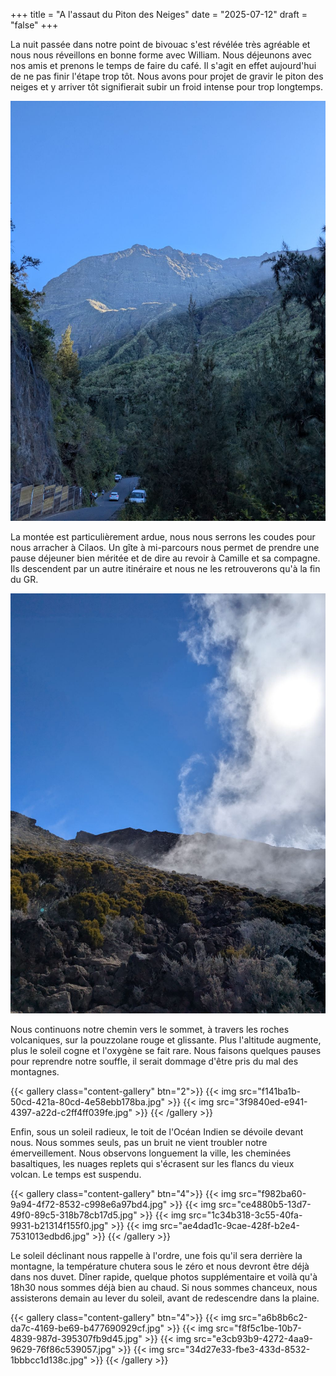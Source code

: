 +++
title = "A l'assaut du Piton des Neiges"
date = "2025-07-12"
draft = "false"
+++


La nuit passée dans notre point de bivouac s'est révélée très agréable et nous nous réveillons en bonne forme avec William. Nous déjeunons avec nos amis et prenons le temps de faire du café. Il s'agit en effet aujourd'hui de ne pas finir l'étape trop tôt. Nous avons pour projet de gravir le piton des neiges et y arriver tôt signifierait subir un froid intense pour trop longtemps. 

![an image from this adventure](f6c32d0e-04a8-4ad0-a252-4255f992481e.jpg)

La montée est particulièrement ardue, nous nous serrons les coudes pour nous arracher à Cilaos. Un gîte à mi-parcours nous permet de prendre une pause déjeuner bien méritée et de dire au revoir à Camille et sa compagne. Ils descendent par un autre itinéraire et nous ne les retrouverons qu'à la fin du GR. 

![an image from this adventure](77f5def4-dcc9-496d-a074-462a602b2289.jpg)

Nous continuons notre chemin vers le sommet, à travers les roches volcaniques, sur la pouzzolane rouge et glissante. Plus l'altitude augmente, plus le soleil cogne et l'oxygène se fait rare. Nous faisons quelques pauses pour reprendre notre souffle, il serait dommage d'être pris du mal des montagnes. 

{{< gallery class="content-gallery" btn="2">}}
{{< img src="f141ba1b-50cd-421a-80cd-4e58ebb178ba.jpg" >}}
{{< img src="3f9840ed-e941-4397-a22d-c2ff4ff039fe.jpg" >}}
{{< /gallery >}}


Enfin, sous un soleil radieux, le toit de l'Océan Indien se dévoile devant nous. Nous sommes seuls, pas un bruit ne vient troubler notre émerveillement. Nous observons longuement la ville, les cheminées basaltiques, les nuages replets qui s'écrasent sur les flancs du vieux volcan. Le temps est suspendu. 

{{< gallery class="content-gallery" btn="4">}}
{{< img src="f982ba60-9a94-4f72-8532-c998e6a97bd4.jpg" >}}
{{< img src="ce4880b5-13d7-49f0-89c5-318b78cb17d5.jpg" >}}
{{< img src="1c34b318-3c55-40fa-9931-b21314f155f0.jpg" >}}
{{< img src="ae4dad1c-9cae-428f-b2e4-7531013edbd6.jpg" >}}
{{< /gallery >}}


Le soleil déclinant nous rappelle à l'ordre, une fois qu'il sera derrière la montagne, la température chutera sous le zéro et nous devront être déjà dans nos duvet. 
Dîner rapide, quelque photos supplémentaire et voilà qu'à 18h30 nous sommes déjà bien au chaud.
Si nous sommes chanceux, nous assisterons demain au lever du soleil, avant de redescendre dans la plaine.

{{< gallery class="content-gallery" btn="4">}}
{{< img src="a6b8b6c2-da7c-4169-be69-b477690929cf.jpg" >}}
{{< img src="f8f5c1be-10b7-4839-987d-395307fb9d45.jpg" >}}
{{< img src="e3cb93b9-4272-4aa9-9629-76f86c539057.jpg" >}}
{{< img src="34d27e33-fbe3-433d-8532-1bbbcc1d138c.jpg" >}}
{{< /gallery >}}


